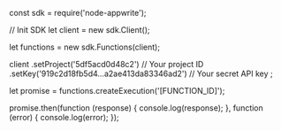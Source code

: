 const sdk = require('node-appwrite');

// Init SDK
let client = new sdk.Client();

let functions = new sdk.Functions(client);

client
    .setProject('5df5acd0d48c2') // Your project ID
    .setKey('919c2d18fb5d4...a2ae413da83346ad2') // Your secret API key
;

let promise = functions.createExecution('[FUNCTION_ID]');

promise.then(function (response) {
    console.log(response);
}, function (error) {
    console.log(error);
});